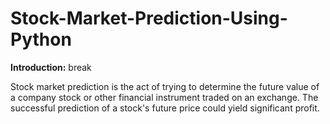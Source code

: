 # Stock-Market-Prediction-Using-Python

**Introduction:** break

Stock market prediction is the act of trying to determine the future value of a company stock or other financial instrument traded on an exchange. The successful prediction of a stock's future price could yield significant profit.

